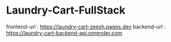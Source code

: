 # Laundry-Cart-FullStack
frontend-url : https://laundry-cart-zeesh.pages.dev
backend-url : https://laundry-cart-backend-api.onrender.com